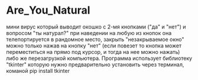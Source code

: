# Are_You_Natural
мини вирус который выводит окошко с 2-мя кнопками ("да" и "нет") и вопросом "ты натурал?" при наведении на любую из кнопок она телепортируется в рандомное место, закрыть "незакрываемое окно" можно только нажав на кнопку "нет" 
(если повезет то кнопка может переместиться на прямо под курсор, и тогда на нее можно нажать) либо же перезагрузкой компьютера. 
Программа использует библиотеку "tkinter" которую нужно предварительно установить через терминал, команой 
  pip install tkinter
